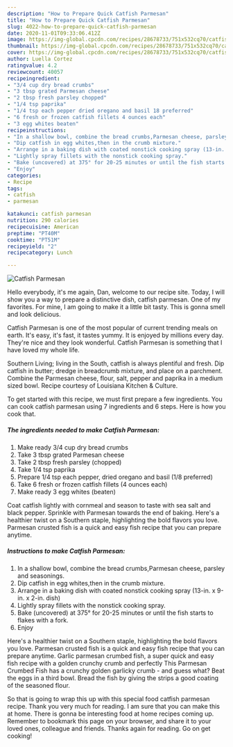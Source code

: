```yaml
---
description: "How to Prepare Quick Catfish Parmesan"
title: "How to Prepare Quick Catfish Parmesan"
slug: 4022-how-to-prepare-quick-catfish-parmesan
date: 2020-11-01T09:33:06.412Z
image: https://img-global.cpcdn.com/recipes/28678733/751x532cq70/catfish-parmesan-recipe-main-photo.jpg
thumbnail: https://img-global.cpcdn.com/recipes/28678733/751x532cq70/catfish-parmesan-recipe-main-photo.jpg
cover: https://img-global.cpcdn.com/recipes/28678733/751x532cq70/catfish-parmesan-recipe-main-photo.jpg
author: Luella Cortez
ratingvalue: 4.2
reviewcount: 40057
recipeingredient:
- "3/4 cup dry bread crumbs"
- "3 tbsp grated Parmesan cheese"
- "2 tbsp fresh parsley chopped"
- "1/4 tsp paprika"
- "1/4 tsp each pepper dried oregano and basil 18 preferred"
- "6 fresh or frozen catfish fillets 4 ounces each"
- "3 egg whites beaten"
recipeinstructions:
- "In a shallow bowl, combine the bread crumbs,Parmesan cheese, parsley and seasonings."
- "Dip catfish in egg whites,then in the crumb mixture."
- "Arrange in a baking dish with coated nonstick cooking spray (13-in. x 9-in. x 2-in. dish)"
- "Lightly spray fillets with the nonstick cooking spray."
- "Bake (uncovered) at 375° for 20-25 minutes or until the fish starts to flakes with a fork."
- "Enjoy"
categories:
- Recipe
tags:
- catfish
- parmesan

katakunci: catfish parmesan 
nutrition: 290 calories
recipecuisine: American
preptime: "PT40M"
cooktime: "PT51M"
recipeyield: "2"
recipecategory: Lunch

---
```



![Catfish Parmesan](https://img-global.cpcdn.com/recipes/28678733/751x532cq70/catfish-parmesan-recipe-main-photo.jpg)

Hello everybody, it's me again, Dan, welcome to our recipe site. Today, I will show you a way to prepare a distinctive dish, catfish parmesan. One of my favorites. For mine, I am going to make it a little bit tasty. This is gonna smell and look delicious.

Catfish Parmesan is one of the most popular of current trending meals on earth. It's easy, it's fast, it tastes yummy. It is enjoyed by millions every day. They're nice and they look wonderful. Catfish Parmesan is something that I have loved my whole life.

Southern Living; living in the South, catfish is always plentiful and fresh. Dip catfish in butter; dredge in breadcrumb mixture, and place on a parchment. Combine the Parmesan cheese, flour, salt, pepper and paprika in a medium sized bowl. Recipe courtesy of Louisiana Kitchen &amp; Culture.


To get started with this recipe, we must first prepare a few ingredients. You can cook catfish parmesan using 7 ingredients and 6 steps. Here is how you cook that.

<!--inarticleads1-->

##### The ingredients needed to make Catfish Parmesan:

1. Make ready 3/4 cup dry bread crumbs
1. Take 3 tbsp grated Parmesan cheese
1. Take 2 tbsp fresh parsley (chopped)
1. Take 1/4 tsp paprika
1. Prepare 1/4 tsp each pepper, dried oregano and basil (1/8 preferred)
1. Take 6 fresh or frozen catfish fillets (4 ounces each)
1. Make ready 3 egg whites (beaten)


Coat catfish lightly with cornmeal and season to taste with sea salt and black pepper. Sprinkle with Parmesan towards the end of baking. Here&#39;s a healthier twist on a Southern staple, highlighting the bold flavors you love. Parmesan crusted fish is a quick and easy fish recipe that you can prepare anytime. 

<!--inarticleads2-->

##### Instructions to make Catfish Parmesan:

1. In a shallow bowl, combine the bread crumbs,Parmesan cheese, parsley and seasonings.
1. Dip catfish in egg whites,then in the crumb mixture.
1. Arrange in a baking dish with coated nonstick cooking spray (13-in. x 9-in. x 2-in. dish)
1. Lightly spray fillets with the nonstick cooking spray.
1. Bake (uncovered) at 375° for 20-25 minutes or until the fish starts to flakes with a fork.
1. Enjoy


Here&#39;s a healthier twist on a Southern staple, highlighting the bold flavors you love. Parmesan crusted fish is a quick and easy fish recipe that you can prepare anytime. Garlic parmesan crumbed fish, a super quick and easy fish recipe with a golden crunchy crumb and perfectly This Parmesan Crumbed Fish has a crunchy golden garlicky crumb - and guess what? Beat the eggs in a third bowl. Bread the fish by giving the strips a good coating of the seasoned flour. 

So that is going to wrap this up with this special food catfish parmesan recipe. Thank you very much for reading. I am sure that you can make this at home. There is gonna be interesting food at home recipes coming up. Remember to bookmark this page on your browser, and share it to your loved ones, colleague and friends. Thanks again for reading. Go on get cooking!
